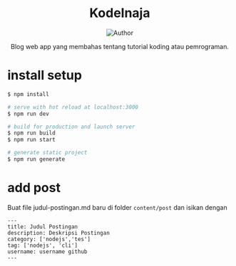 <div align="center">
 
# KodeInaja
![Author](https://img.shields.io/badge/Author-ricko%20veriyanto-blue.svg?style=for-the-badge&logo=github)
<p>Blog web app yang membahas tentang tutorial koding atau pemrograman.</p>
</div>

# install setup
```sh
$ npm install

# serve with hot reload at localhost:3000
$ npm run dev

# build for production and launch server
$ npm run build
$ npm run start

# generate static project
$ npm run generate
```

# add post
Buat file judul-postingan.md baru di folder ```content/post```
dan isikan dengan

```
---
title: Judul Postingan
description: Deskripsi Postingan
category: ['nodejs','tes']
tag: ['nodejs', 'cli']
username: username github
---
```
